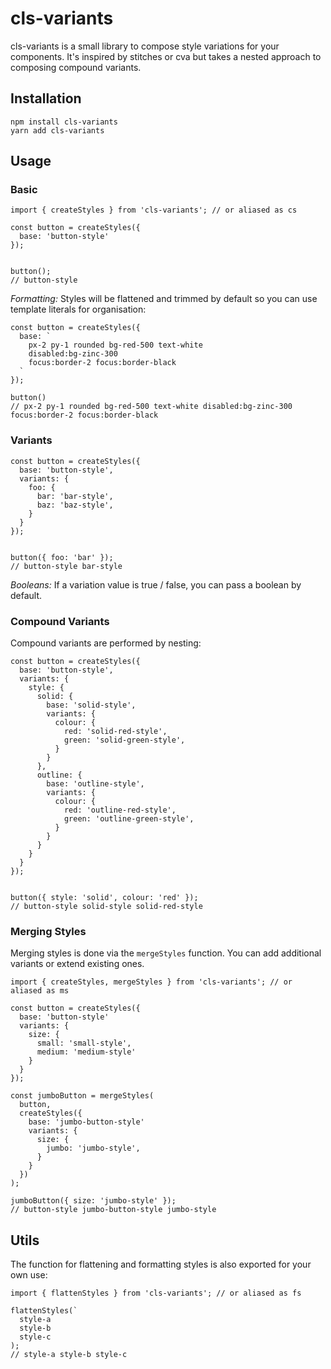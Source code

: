 # cls-variants
cls-variants is a small library to compose style variations for your components. It's inspired by stitches or cva but takes a nested approach to composing compound variants.

## Installation
```
npm install cls-variants
yarn add cls-variants
```

## Usage
### Basic 
```
import { createStyles } from 'cls-variants'; // or aliased as cs

const button = createStyles({
  base: 'button-style'
});


button();
// button-style
```

_*Formatting:*_
Styles will be flattened and trimmed by default so you can use template literals for organisation:
```
const button = createStyles({
  base: `
    px-2 py-1 rounded bg-red-500 text-white
    disabled:bg-zinc-300
    focus:border-2 focus:border-black
  `
});

button()
// px-2 py-1 rounded bg-red-500 text-white disabled:bg-zinc-300 focus:border-2 focus:border-black
```

### Variants
```
const button = createStyles({
  base: 'button-style',
  variants: {
    foo: {
      bar: 'bar-style',
      baz: 'baz-style',
    }
  }
});


button({ foo: 'bar' });
// button-style bar-style
```

_*Booleans:*_
If a variation value is true / false, you can pass a boolean by default.
### Compound Variants
Compound variants are performed by nesting:
```
const button = createStyles({
  base: 'button-style',
  variants: {
    style: {
      solid: {
        base: 'solid-style',
        variants: {
          colour: {
            red: 'solid-red-style',
            green: 'solid-green-style',
          }
        }
      },
      outline: {
        base: 'outline-style',
        variants: {
          colour: {
            red: 'outline-red-style',
            green: 'outline-green-style',
          }
        }
      }
    }
  }
});


button({ style: 'solid', colour: 'red' });
// button-style solid-style solid-red-style
```

### Merging Styles
Merging styles is done via the `mergeStyles` function. You can add additional variants or extend existing ones.
```
import { createStyles, mergeStyles } from 'cls-variants'; // or aliased as ms

const button = createStyles({
  base: 'button-style'
  variants: {
    size: {
      small: 'small-style',
      medium: 'medium-style'
    }
  }
});

const jumboButton = mergeStyles(
  button,
  createStyles({
    base: 'jumbo-button-style'
    variants: {
      size: {
        jumbo: 'jumbo-style',
      }
    }
  })
);

jumboButton({ size: 'jumbo-style' });
// button-style jumbo-button-style jumbo-style
```
## Utils
The function for flattening and formatting styles is also exported for your own use:

```
import { flattenStyles } from 'cls-variants'; // or aliased as fs

flattenStyles(`
  style-a
  style-b
  style-c
);
// style-a style-b style-c
```